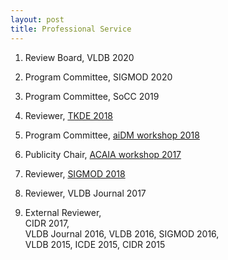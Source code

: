 ```yaml
---
layout: post
title: Professional Service
---
```


1. Review Board, VLDB 2020

1. Program Committee, SIGMOD 2020

1. Program Committee, SoCC 2019

1. Reviewer, [TKDE 2018](https://www.computer.org/web/tkde)

1. Program Committee, [aiDM workshop 2018](http://www.aidm-conf.org)

1. Publicity Chair, [ACAIA workshop 2017](http://dbgroup.eecs.umich.edu/acaia/)

1. Reviewer, [SIGMOD 2018](sigmod2018.org)

1. Reviewer, VLDB Journal 2017

1. External Reviewer,  
   CIDR 2017,  
   VLDB Journal 2016, VLDB 2016, SIGMOD 2016,  
   VLDB 2015, ICDE 2015, CIDR 2015
